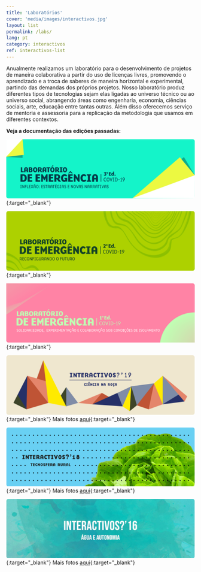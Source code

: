 ```yaml
---
title: 'Laboratórios'
cover: 'media/images/interactivos.jpg'
layout: list
permalink: /labs/
lang: pt
category: interactivos
ref: interactivos-list
---
```

Anualmente realizamos um laboratório para o desenvolvimento de projetos de maneira colaborativa a partir do uso de licenças livres, promovendo o aprendizado e a troca de saberes de maneira horizontal e experimental, partindo das demandas dos próprios projetos. Nosso laboratório produz diferentes tipos de tecnologias sejam elas ligadas ao universo técnico ou ao universo social, abrangendo áreas como engenharia, economia, ciências sociais, arte, educação entre tantas outras. Além disso oferecemos serviço de mentoria e assessoria para a replicação da metodologia que usamos em diferentes contextos.
  
**Veja a documentação das edições passadas:**
  
[![](/media/images/lab_emergencia_3ed.png)](https://labdeemergencia.silo.org.br/3ed){:target="_blank"}
  
[![](/media/images/lab_emergencia_2ed.png)](https://labdeemergencia.silo.org.br/2ed){:target="_blank"}
   
[![](/media/images/labdeemergencia1.jpg)](https://labdeemergencia.silo.org.br/1ed){:target="_blank"}
  
[![](/media/images/interactivos19.jpg)](https://interactivos.silo.org.br/2019){:target="_blank"}
Mais fotos [aqui](https://www.flickr.com/photos/184616193@N07/albums/with/72157711069333713){:target="_blank"}
  
[![](/media/images/interactivos18.jpg)](https://interactivos.silo.org.br/2018){:target="_blank"}
Mais fotos [aqui](https://www.flickr.com/photos/silolatitude/albums){:target="_blank"}
  
[![](/media/images/interactivos16.jpg)](https://interactivos.silo.org.br/2016){:target="_blank"}
Mais fotos [aqui](https://www.flickr.com/photos/interactivos16/){:target="_blank"}


